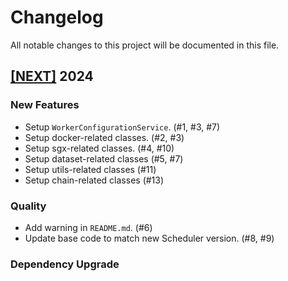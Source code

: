 # Changelog

All notable changes to this project will be documented in this file.

## [[NEXT]](https://github.com/iExecBlockchainComputing/iexec-worker-standalone/releases/tag/vNEXT) 2024

### New Features

- Setup `WorkerConfigurationService`. (#1, #3, #7)
- Setup docker-related classes. (#2, #3)
- Setup sgx-related classes. (#4, #10)
- Setup dataset-related classes (#5, #7)
- Setup utils-related classes (#11)
- Setup chain-related classes (#13)

### Quality

- Add warning in `README.md`. (#6)
- Update base code to match new Scheduler version. (#8, #9)

### Dependency Upgrade
